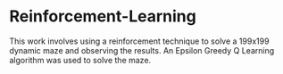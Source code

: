 # Reinforcement-Learning
This work involves using a reinforcement technique to solve a 199x199 dynamic maze and observing the results. An Epsilon Greedy Q Learning algorithm was used to solve the maze.
